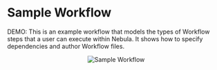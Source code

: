 # Sample Workflow

DEMO: This is an example workflow that models the types of Workflow steps that a user can execute within Nebula. It shows how to specify dependencies and author Workflow files.

<p align="center"><img src="../../media/sample-workflow.png" alt="Sample Workflow"></p>
